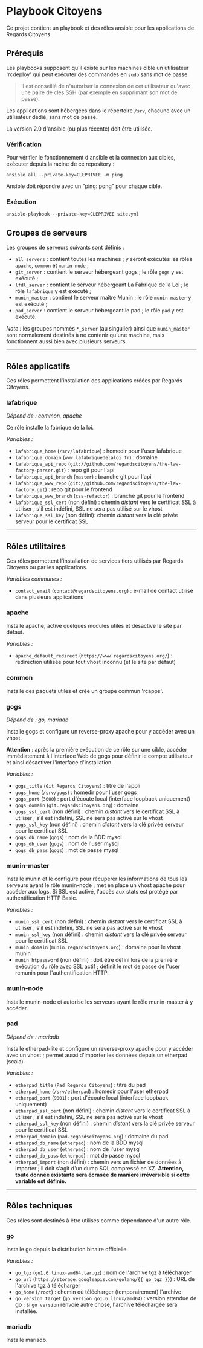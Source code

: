 # Playbook Citoyens

Ce projet contient un playbook et des rôles ansible pour les applications de Regards Citoyens.

## Prérequis

Les playbooks supposent qu'il existe sur les machines cible un utilisateur 'rcdeploy' qui peut exécuter des commandes en `sudo` sans mot de passe.

> Il est conseillé de n'autoriser la connexion de cet utilisateur qu'avec une paire de clés SSH (par exemple en supprimant son mot de passe).

Les applications sont hébergées dans le répertoire `/srv`, chacune avec un utilisateur dédié, sans mot de passe.

La version 2.0 d'ansible (ou plus récente) doit être utilisée.

### Vérification

Pour vérifier le fonctionnement d'ansible et la connexion aux cibles, exécuter depuis la racine de ce repository :

    ansible all --private-key=CLEPRIVEE -m ping

Ansible doit répondre avec un "ping: pong" pour chaque cible.

### Exécution

    ansible-playbook --private-key=CLEPRIVEE site.yml

## Groupes de serveurs

Les groupes de serveurs suivants sont définis :

* `all_servers` : contient toutes les machines ; y seront exécutés les rôles `apache`, `common` et `munin-node` ;
* `git_server` : contient le serveur hébergeant gogs ; le rôle `gogs` y est exécuté ;
* `lfdl_server` : contient le serveur hébergeant La Fabrique de la Loi ; le rôle `lafabrique` y est exécuté ;
* `munin_master` : contient le serveur maître Munin ; le rôle `munin-master` y est exécuté ;
* `pad_server` : contient le serveur hébergeant le pad ; le rôle `pad` y est exécuté.

*Note :* les groupes nommés `*_server` (au singulier) ainsi que `munin_master` sont normalement destinés à ne contenir qu'une machine, mais fonctionnent aussi bien avec plusieurs serveurs.

---

## Rôles applicatifs

Ces rôles permettent l'installation des applications créées par Regards Citoyens.

### lafabrique

*Dépend de : common, apache*

Ce rôle installe la fabrique de la loi.

*Variables :*

* `lafabrique_home` (`/srv/lafabrique`) : homedir pour l'user lafabrique
* `lafabrique_domain` (`www.lafabriquedelaloi.fr`) : domaine
* `lafabrique_api_repo` (`git://github.com/regardscitoyens/the-law-factory-parser.git`) : repo git pour l'api
* `lafabrique_api_branch` (`master`) : branche git pour l'api
* `lafabrique_www_repo` (`git://github.com/regardscitoyens/the-law-factory.git`) : repo git pour le frontend
* `lafabrique_www_branch` (`css-refactor`) : branche git pour le frontend
* `lafabrique_ssl_cert` (non défini) : chemin *distant* vers le certificat SSL à utiliser ; s'il est indéfini, SSL ne sera pas utilisé sur le vhost
* `lafabrique_ssl_key` (non défini): chemin *distant* vers la clé privée serveur pour le certificat SSL

---

## Rôles utilitaires

Ces rôles permettent l'installation de services tiers utilisés par Regards Citoyens ou par les applications.

*Variables communes :*

* `contact_email` (`contact@regardscitoyens.org`) : e-mail de contact utilisé dans plusieurs applications

### apache

Installe apache, active quelques modules utiles et désactive le site par défaut.

*Variables :*

* `apache_default_redirect` (`https://www.regardscitoyens.org/`) : redirection utilisée pour tout vhost inconnu (et le site par défaut)

### common

Installe des paquets utiles et crée un groupe commun 'rcapps'.

### gogs

*Dépend de : go, mariadb*

Installe gogs et configure un reverse-proxy apache pour y accéder avec un vhost.

**Attention** : après la première exécution de ce rôle sur une cible, accéder immédiatement à l'interface Web de gogs pour définir le compte utilisateur et ainsi désactiver l'interface d'installation.

*Variables :*

* `gogs_title` (`Git Regards Citoyens`) : titre de l'appli
* `gogs_home` (`/srv/gogs`) : homedir pour l'user gogs
* `gogs_port` (`3000`) : port d'écoute local (interface loopback uniquement)
* `gogs_domain` (`git.regardscitoyens.org`) : domaine
* `gogs_ssl_cert` (non défini) : chemin *distant* vers le certificat SSL à utiliser ; s'il est indéfini, SSL ne sera pas activé sur le vhost
* `gogs_ssl_key` (non défini) : chemin *distant* vers la clé privée serveur pour le certificat SSL
* `gogs_db_name` (`gogs`) : nom de la BDD mysql
* `gogs_db_user` (`gogs`) : nom de l'user mysql
* `gogs_db_pass` (`gogs`) : mot de passe mysql

### munin-master

Installe munin et le configure pour récupérer les informations de tous les serveurs ayant le rôle munin-node ; met en place un vhost apache pour accéder aux logs.  Si SSL est activé, l'accès aux stats est protégé par authentification HTTP Basic.

*Variables :*

* `munin_ssl_cert` (non défini) : chemin *distant* vers le certificat SSL à utiliser ; s'il est indéfini, SSL ne sera pas activé sur le vhost
* `munin_ssl_key` (non défini) : chemin *distant* vers la clé privée serveur pour le certificat SSL
* `munin_domain` (`munin.regardscitoyens.org`) : domaine pour le vhost munin
* `munin_htpassword` (non défini) : doit être défini lors de la première exécution du rôle avec SSL actif ; définit le mot de passe de l'user rcmunin pour l'authentification HTTP.

### munin-node

Installe munin-node et autorise les serveurs ayant le rôle munin-master à y accéder.

### pad

*Dépend de : mariadb*

Installe etherpad-lite et configure un reverse-proxy apache pour y accéder avec un vhost ; permet aussi d'importer les données depuis un etherpad (scala).

*Variables :*

* `etherpad_title` (`Pad Regards Citoyens`) : titre du pad
* `etherpad_home` (`/srv/etherpad`) : homedir pour l'user etherpad
* `etherpad_port` (`9001`) : port d'écoute local (interface loopback uniquement)
* `etherpad_ssl_cert` (non défini) : chemin *distant* vers le certificat SSL à utiliser ; s'il est indéfini, SSL ne sera pas activé sur le vhost
* `etherpad_ssl_key` (non défini) : chemin *distant* vers la clé privée serveur pour le certificat SSL
* `etherpad_domain` (`pad.regardscitoyens.org`) : domaine du pad
* `etherpad_db_name` (`etherpad`) : nom de la BDD mysql
* `etherpad_db_user` (`etherpad`) : nom de l'user mysql
* `etherpad_db_pass` (`etherpad`) : mot de passe mysql
* `etherpad_import` (non défini) : chemin vers un fichier de données à importer ; il doit s'agit d'un dump SQL compressé en XZ. **Attention, toute donnée existante sera écrasée de manière irréversible si cette variable est définie.**

---

## Rôles techniques

Ces rôles sont destinés à être utilisés comme dépendance d'un autre rôle.

### go

Installe go depuis la distribution binaire officielle.

*Variables :*

* `go_tgz` (`go1.6.linux-amd64.tar.gz`) : nom de l'archive tgz à télécharger
* `go_url` (`https://storage.googleapis.com/golang/{{ go_tgz }}`) : URL de l'archive tgz à télécharger
* `go_home` (`/root`) : chemin où télécharger (temporairement) l'archive
* `go_version_target` (`go version go1.6 linux/amd64`) : version attendue de go ; si `go version` renvoie autre chose, l'archive téléchargée sera installée.

### mariadb

Installe mariadb.
